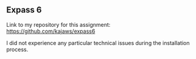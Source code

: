 ## Expass 6
Link to my repository for this assignment: https://github.com/kajaws/expass6

I did not experience any particular technical issues during the installation process.
